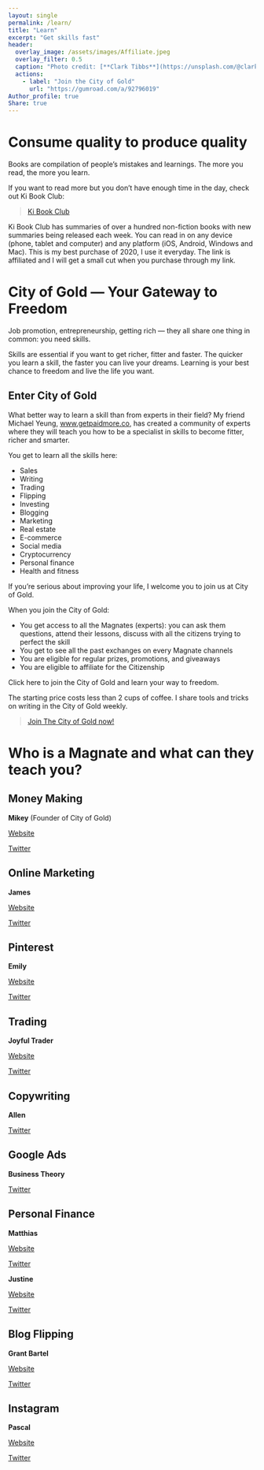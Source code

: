 ```yaml
---
layout: single
permalink: /learn/
title: "Learn"
excerpt: "Get skills fast"
header:
  overlay_image: /assets/images/Affiliate.jpeg
  overlay_filter: 0.5
  caption: "Photo credit: [**Clark Tibbs**](https://unsplash.com/@clarktibbs)"
  actions:
    - label: "Join the City of Gold"
      url: "https://gumroad.com/a/92796019"
Author_profile: true
Share: true
---
```


# Consume quality to produce quality

Books are compilation of people’s mistakes and learnings. The more you read, the more you learn. 

If you want to read more but you don’t have enough time in the day, check out Ki Book Club:

> [Ki Book Club](https://www.kibookclub.com/join/?ref=distillmike)

Ki Book Club has summaries of over a hundred non-fiction books with new summaries being released each week. You can read in on any device (phone, tablet and computer) and any platform (iOS, Android, Windows and Mac). This is my best purchase of 2020, I use it everyday. The link is affiliated and I will get a small cut when you purchase through my link.

# City of Gold — Your Gateway to Freedom

Job promotion, entrepreneurship, getting rich — they all share one thing in common: you need skills.

Skills are essential if you want to get richer, fitter and faster. The quicker you learn a skill, the faster you can live your dreams. Learning is your best chance to freedom and live the life you want.

## Enter City of Gold

What better way to learn a skill than from experts in their field? My friend Michael Yeung, www.getpaidmore.co, has created a community of experts where they will teach you how to be a specialist in skills to become fitter, richer and smarter.

You get to learn all the skills here:

- Sales 
- Writing
- Trading
- Flipping
- Investing
- Blogging
- Marketing
- Real estate 
- E-commerce 
- Social media 
- Cryptocurrency 
- Personal finance 
- Health and fitness 

If you’re serious about improving your life, I welcome you to join us at City of Gold. 

When you join the City of Gold:
- You get access to all the Magnates (experts): you can ask them questions, attend their lessons, discuss with all the citizens trying to perfect the skill
- You get to see all the past exchanges on every Magnate channels
- You are eligible for regular prizes, promotions, and giveaways
- You are eligible to affiliate for the Citizenship

Click here to join the City of Gold and learn your way to freedom. 

The starting price costs less than 2 cups of coffee. I share tools and tricks on writing in the City of Gold weekly. 

> [Join The City of Gold now!](https://gumroad.com/a/92796019)

# Who is a Magnate and what can they teach you?

## Money Making
**Mikey** (Founder of City of Gold)

[Website](http://www.getpaidmore.co/)

[Twitter](https://twitter.com/GetPaidMore)

## Online Marketing
**James**

[Website](https://fromclicktosale.com/)

[Twitter](https://twitter.com/fromclicktosale)

## Pinterest
**Emily**

[Website](https://theemilydyson.com/)

[Twitter](https://twitter.com/TheEmilyDyson)

## Trading
**Joyful Trader**

[Website](https://thejoyfultrader.carrd.co/)

[Twitter](https://twitter.com/TheJoyfulTrader)

## Copywriting
**Allen**

[Twitter](https://twitter.com/trainthinkearn)

## Google Ads
**Business Theory**

[Twitter](https://twitter.com/Businesstheoryy)

## Personal Finance
**Matthias**

[Website](https://t.co/Iovo1mA46y?amp=1)

[Twitter](https://twitter.com/FI_imagineer)

**Justine**

[Website](https://t.co/DNBgqSDtRS?amp=1)

[Twitter](https://twitter.com/justinekedi)

## Blog Flipping
**Grant Bartel**

[Website](https://t.co/NVGKetRnwX?amp=1) 

[Twitter](https://twitter.com/grantbartel)

## Instagram
**Pascal**

[Website](https://t.co/bvnMbPscxV?amp=1)

[Twitter](https://twitter.com/PascalGrosz)


